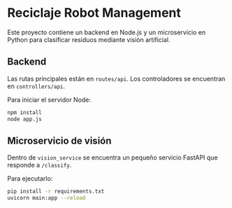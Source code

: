 # Reciclaje Robot Management

Este proyecto contiene un backend en Node.js y un microservicio en Python para clasificar residuos mediante visión artificial.

## Backend

Las rutas principales están en `routes/api`. Los controladores se encuentran en `controllers/api`.

Para iniciar el servidor Node:
```bash
npm install
node app.js
```

## Microservicio de visión

Dentro de `vision_service` se encuentra un pequeño servicio FastAPI que responde a `/classify`.

Para ejecutarlo:
```bash
pip install -r requirements.txt
uvicorn main:app --reload
```
